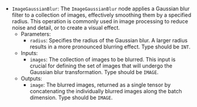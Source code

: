 - `ImageGaussianBlur`: The `ImageGaussianBlur` node applies a Gaussian blur filter to a collection of images, effectively smoothing them by a specified radius. This operation is commonly used in image processing to reduce noise and detail, or to create a visual effect.
    - Parameters:
        - `radius`: Specifies the radius of the Gaussian blur. A larger radius results in a more pronounced blurring effect. Type should be `INT`.
    - Inputs:
        - `images`: The collection of images to be blurred. This input is crucial for defining the set of images that will undergo the Gaussian blur transformation. Type should be `IMAGE`.
    - Outputs:
        - `image`: The blurred images, returned as a single tensor by concatenating the individually blurred images along the batch dimension. Type should be `IMAGE`.
